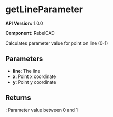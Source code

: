 # getLineParameter

**API Version:** 1.0.0

**Component:** RebelCAD

Calculates parameter value for point on line (0-1)

## Parameters

- **line**: The line
- **x**: Point x coordinate
- **y**: Point y coordinate

## Returns

: Parameter value between 0 and 1

